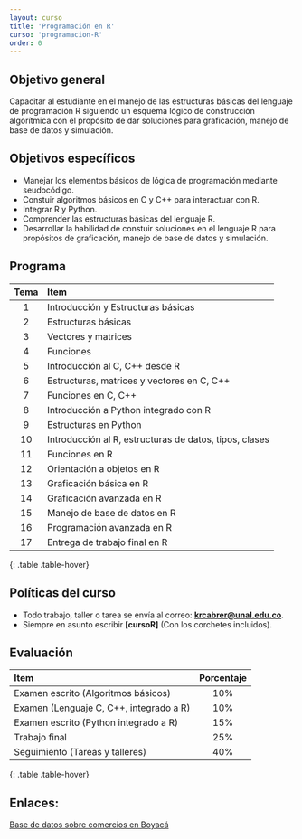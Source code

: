 ```yaml
---
layout: curso
title: 'Programación en R'
curso: 'programacion-R'
order: 0
---
```


## Objetivo general

   Capacitar al estudiante en el manejo de las estructuras básicas del
   lenguaje de programación R siguiendo un esquema lógico de construcción
   algorítmica con el propósito de dar soluciones para graficación,
   manejo de base de datos y simulación.

## Objetivos específicos

  - Manejar los elementos básicos de lógica de programación mediante seudocódigo.    
  - Constuir algoritmos básicos en C y C++ para interactuar con R.
  - Integrar R y Python.
  - Comprender las estructuras básicas del lenguaje R.
  - Desarrollar la habilidad de constuir soluciones en el lenguaje R
    para propósitos de graficación, manejo de base de datos y simulación.

## Programa

   | Tema | Item                                                  |
   |:---:|:-------------------------------------------------------|
   | 1   | Introducción y Estructuras básicas                     |
   | 2   | Estructuras básicas                                    |
   | 3   | Vectores y matrices                                    |
   | 4   | Funciones                                              |
   | 5   | Introducción al C, C++ desde R                         |
   | 6   | Estructuras, matrices y vectores en C, C++             |
   | 7   | Funciones en C, C++                                    |
   | 8   | Introducción a Python integrado con R                  |
   | 9   | Estructuras en Python                                  |
   | 10  | Introducción al R, estructuras de datos, tipos, clases |
   | 11  | Funciones en R                                         |
   | 12  | Orientación a objetos en R                             |
   | 13  | Graficación básica en R                                |
   | 14  | Graficación avanzada en R                              |
   | 15  | Manejo de base de datos en R                           |
   | 16  | Programación avanzada en R                             |
   | 17  | Entrega de trabajo final en R                          |
{: .table .table-hover}

## Políticas del curso

   - Todo trabajo, taller o tarea se envía al correo: **krcabrer@unal.edu.co**.
   - Siempre en asunto escribir **[cursoR]** (Con los corchetes incluidos).

## Evaluación

  | Item                                    | Porcentaje |
  |:----------------------------------------|:----------:|
  | Examen escrito (Algoritmos básicos)     | 10%        |
  | Examen (Lenguaje C, C++, integrado a R) | 10%        |
  | Examen escrito (Python integrado a R)   | 15%        |
  | Trabajo final                           | 25%        |
  | Seguimiento (Tareas y talleres)         | 40%        |
{: .table .table-hover}

## Enlaces:

[Base de datos sobre comercios en Boyacá](https://www.datos.gov.co/dataset/Establecimientos-de-Comercio-Inscritos-en-Sorac-Bo/xn3i-ha8f)
